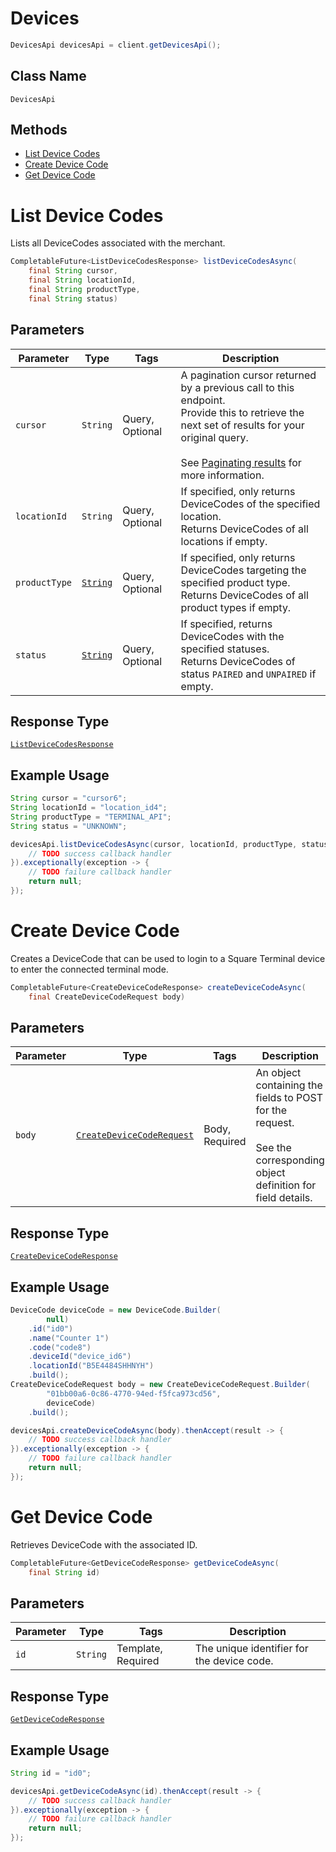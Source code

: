 # Devices

```java
DevicesApi devicesApi = client.getDevicesApi();
```

## Class Name

`DevicesApi`

## Methods

* [List Device Codes](../../doc/api/devices.md#list-device-codes)
* [Create Device Code](../../doc/api/devices.md#create-device-code)
* [Get Device Code](../../doc/api/devices.md#get-device-code)


# List Device Codes

Lists all DeviceCodes associated with the merchant.

```java
CompletableFuture<ListDeviceCodesResponse> listDeviceCodesAsync(
    final String cursor,
    final String locationId,
    final String productType,
    final String status)
```

## Parameters

| Parameter | Type | Tags | Description |
|  --- | --- | --- | --- |
| `cursor` | `String` | Query, Optional | A pagination cursor returned by a previous call to this endpoint.<br>Provide this to retrieve the next set of results for your original query.<br><br>See [Paginating results](../../https://developer.squareup.com/docs/working-with-apis/pagination) for more information. |
| `locationId` | `String` | Query, Optional | If specified, only returns DeviceCodes of the specified location.<br>Returns DeviceCodes of all locations if empty. |
| `productType` | [`String`](../../doc/models/product-type.md) | Query, Optional | If specified, only returns DeviceCodes targeting the specified product type.<br>Returns DeviceCodes of all product types if empty. |
| `status` | [`String`](../../doc/models/device-code-status.md) | Query, Optional | If specified, returns DeviceCodes with the specified statuses.<br>Returns DeviceCodes of status `PAIRED` and `UNPAIRED` if empty. |

## Response Type

[`ListDeviceCodesResponse`](../../doc/models/list-device-codes-response.md)

## Example Usage

```java
String cursor = "cursor6";
String locationId = "location_id4";
String productType = "TERMINAL_API";
String status = "UNKNOWN";

devicesApi.listDeviceCodesAsync(cursor, locationId, productType, status).thenAccept(result -> {
    // TODO success callback handler
}).exceptionally(exception -> {
    // TODO failure callback handler
    return null;
});
```


# Create Device Code

Creates a DeviceCode that can be used to login to a Square Terminal device to enter the connected
terminal mode.

```java
CompletableFuture<CreateDeviceCodeResponse> createDeviceCodeAsync(
    final CreateDeviceCodeRequest body)
```

## Parameters

| Parameter | Type | Tags | Description |
|  --- | --- | --- | --- |
| `body` | [`CreateDeviceCodeRequest`](../../doc/models/create-device-code-request.md) | Body, Required | An object containing the fields to POST for the request.<br><br>See the corresponding object definition for field details. |

## Response Type

[`CreateDeviceCodeResponse`](../../doc/models/create-device-code-response.md)

## Example Usage

```java
DeviceCode deviceCode = new DeviceCode.Builder(
        null)
    .id("id0")
    .name("Counter 1")
    .code("code8")
    .deviceId("device_id6")
    .locationId("B5E4484SHHNYH")
    .build();
CreateDeviceCodeRequest body = new CreateDeviceCodeRequest.Builder(
        "01bb00a6-0c86-4770-94ed-f5fca973cd56",
        deviceCode)
    .build();

devicesApi.createDeviceCodeAsync(body).thenAccept(result -> {
    // TODO success callback handler
}).exceptionally(exception -> {
    // TODO failure callback handler
    return null;
});
```


# Get Device Code

Retrieves DeviceCode with the associated ID.

```java
CompletableFuture<GetDeviceCodeResponse> getDeviceCodeAsync(
    final String id)
```

## Parameters

| Parameter | Type | Tags | Description |
|  --- | --- | --- | --- |
| `id` | `String` | Template, Required | The unique identifier for the device code. |

## Response Type

[`GetDeviceCodeResponse`](../../doc/models/get-device-code-response.md)

## Example Usage

```java
String id = "id0";

devicesApi.getDeviceCodeAsync(id).thenAccept(result -> {
    // TODO success callback handler
}).exceptionally(exception -> {
    // TODO failure callback handler
    return null;
});
```

